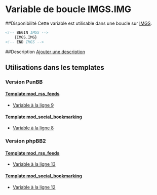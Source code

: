 # Variable de boucle IMGS.IMG

##Disponibilité
Cette variable est utilisable dans une boucle sur [IMGS](IMGS.md#readme).

```html
<!-- BEGIN IMGS -->
    {IMGS.IMG}
<!-- END IMGS -->
```

##Description
[Ajouter une description](https://fa-tvars.appspot.com/var/IMGS.IMG)

## Utilisations dans les templates

### Version PunBB

#### [Template mod_rss_feeds](punbb/mod_rss_feeds.md#readme)
* [Variable &agrave; la ligne 9](../punbb/mod_rss_feeds.tpl#L9)

#### [Template mod_social_bookmarking](punbb/mod_social_bookmarking.md#readme)
* [Variable &agrave; la ligne 8](../punbb/mod_social_bookmarking.tpl#L8)

### Version phpBB2

#### [Template mod_rss_feeds](subsilver/mod_rss_feeds.md#readme)
* [Variable &agrave; la ligne 13](../subsilver/mod_rss_feeds.tpl#L13)

#### [Template mod_social_bookmarking](subsilver/mod_social_bookmarking.md#readme)
* [Variable &agrave; la ligne 12](../subsilver/mod_social_bookmarking.tpl#L12)